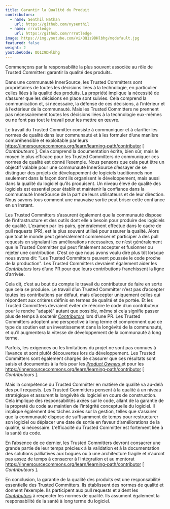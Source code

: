 ```yaml
---
title: Garantir la Qualité du Produit
contributors:
  - name: Senthil Nathan
    url: https://github.com/nysenthil
  - name: rrrutledge
    url: https://github.com/rrrutledge
image: https://img.youtube.com/vi/QQ1z9DHlbhg/mqdefault.jpg
featured: false
weight: 2
youtubeCode: QQ1z9DHlbhg
---
```

<div class="paragraph">
<p>Commençons par la responsabilité la plus souvent associée au rôle de Trusted Committer: garantir la qualité des produits.</p>
</div>
<div class="paragraph">
<p>Dans une communauté InnerSource, les Trusted Committers sont propriétaires de toutes les décisions liées à la technologie, en particulier celles liées à la qualité des produits. La propriété implique la nécessité de s&#8217;assurer que les décisions en place sont suivies. Cela comprend la communication et, si nécessaire, la défense de ces décisions, à l&#8217;intérieur et à l&#8217;extérieur de la communauté. Mais les Trusted Committers ne prennent pas nécessairement toutes les décisions liées à la technologie eux-mêmes ou ne font pas tout le travail pour les mettre en œuvre.</p>
</div>
<div class="paragraph">
<p>Le travail du Trusted Committer consiste à communiquer et à clarifier les normes de qualité dans leur communauté et à les formuler d&#8217;une manière compréhensible et exploitable par leurs <a href="https://innersourcecommons.org/learn/learning-path/contributor" class="bare">https://innersourcecommons.org/learn/learning-path/contributor</a> [ <em>Contributeurs</em> ]. Cela comprend la documentation écrite, bien sûr, mais le moyen le plus efficace pour les Trusted Committers de communiquer ces normes de qualité est donné l&#8217;exemple. Nous pensons que cela peut être un objectif valable pour une communauté InnerSource d&#8217;essayer de se distinguer des projets de développement de logiciels traditionnels non seulement dans la façon dont ils organisent le développement, mais aussi dans la qualité du logiciel qu&#8217;ils produisent. Un niveau élevé de qualité des logiciels est essentiel pour établir et maintenir la confiance dans la communauté InnerSource de la part de leurs utilisateurs et de leur direction. Nous savons tous comment une mauvaise sortie peut briser cette confiance en un instant.</p>
</div>
<div class="paragraph">
<p>Les Trusted Committers s&#8217;assurent également que la communauté dispose de l&#8217;infrastructure et des outils dont elle a besoin pour produire des logiciels de qualité. L&#8217;examen par les pairs, généralement effectué dans le cadre de pull requests (PR), est le plus souvent utilisé pour assurer la qualité. Alors que tout le monde peut généralement commencer et participer à des pull requests en signalant les améliorations nécessaires, ce n&#8217;est généralement que le Trusted Committer qui peut finalement accepter et fusionner ou rejeter une contribution. C&#8217;est ce que nous avons voulu dire plus tôt lorsque nous avons dit: "Les Trusted Committers peuvent poussée le code proche de la production". Les Trusted Committers devraient également aider les <a href="https://innersourcecommons.org/learn/learning-path/contributor"><em>Contributors</em></a> lors d&#8217;une PR pour que leurs contributions franchissent la ligne d&#8217;arrivée.</p>
</div>
<div class="paragraph">
<p>Cela dit, c&#8217;est au bout du compte le travail du contributeur de faire en sorte que cela se produise. Le travail d&#8217;un Trusted Committer n&#8217;est pas d&#8217;accepter toutes les contributions par défaut, mais d&#8217;accepter uniquement celles qui répondent aux critères définis en termes de qualité et de portée. Et les Trusted Committers devraient éviter de réécrire le code d&#8217;un contributeur pour le rendre "adapté" autant que possible, même si cela signifie passer plus de temps à soutenir <a href="https://innersourcecommons.org/learn/learning-path/contributor"><em>Contributors</em></a> lors d&#8217;une PR. Les Trusted Committers adoptent une perspective à long terme et comprennent que ce type de soutien est un investissement dans la longévité de la communauté, et qu&#8217;il augmentera la vitesse de développement de la communauté à long terme.</p>
</div>
<div class="paragraph">
<p>Parfois, les exigences ou les limitations du projet ne sont pas connues à l&#8217;avance et sont plutôt découvertes lors du développement.
Les Trusted Committers sont également chargés de s&#8217;assurer que ces résultats sont saisis et documentés à la fois pour les <a href="https://innersourcecommons.org/learn/learning-path/product-owner"> <em>Product Owners</em> </a> et pour les <a href="https://innersourcecommons.org/learn/learning-path/contributor" class="bare">https://innersourcecommons.org/learn/learning-path/contributor</a> [ <em>Contributeurs</em> ].</p>
</div>
<div class="paragraph">
<p>Mais la compétence du Trusted Committer en matière de qualité va au-delà des pull requests. Les Trusted Committers pensent à la qualité à un niveau stratégique et assurent la longévité du logiciel en cours de construction. Cela implique des responsabilités axées sur le code, allant de la garantie de la propreté du code au maintien de l&#8217;intégrité conceptuelle du logiciel. Il implique également des tâches axées sur la gestion, telles que s&#8217;assurer que la communauté dispose de suffisamment de temps pour restructurer son logiciel ou déplacer une date de sortie en faveur d&#8217;améliorations de la qualité, si nécessaire. L&#8217;efficacité du Trusted Committer est fortement liée à la santé du code.</p>
</div>
<div class="paragraph">
<p>En l&#8217;absence de ce dernier, les Trusted Committers devront consacrer une grande partie de leur temps précieux à la validation et à la documentation des solutions palliatives aux bogues ou à une architecture fragile et n&#8217;auront pas assez de temps à consacrer à l&#8217;intégration et au mentorat <a href="https://innersourcecommons.org/learn/learning-path/contributor" class="bare">https://innersourcecommons.org/learn/learning-path/contributor</a> [ <em>Contributeurs</em> ].</p>
</div>
<div class="paragraph">
<p>En conclusion, la garantie de la qualité des produits est une responsabilité essentielle des Trusted Committers. Ils établissent des normes de qualité et donnent l&#8217;exemple. Ils participent aux pull requests et aident les <a href="https://innersourcecommons.org/learn/learning-path/contributor"><em>Contributors</em></a> à respecter les normes de qualité. Ils assument également la responsabilité de la santé à long terme du logiciel.</p>
</div>
<!--- This file autogenerated from https://github.com/InnerSourceCommons/InnerSourceLearningPath/blob/main/scripts -->